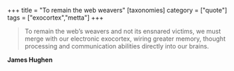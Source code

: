 +++
title = "To remain the web weavers"
[taxonomies]
category = ["quote"]
tags = ["exocortex","metta"]
+++
> To remain the web’s weavers and not its ensnared victims, we must merge with our electronic exocortex, wiring greater memory, thought processing and communication abilities directly into our brains.

**James Hughen**
